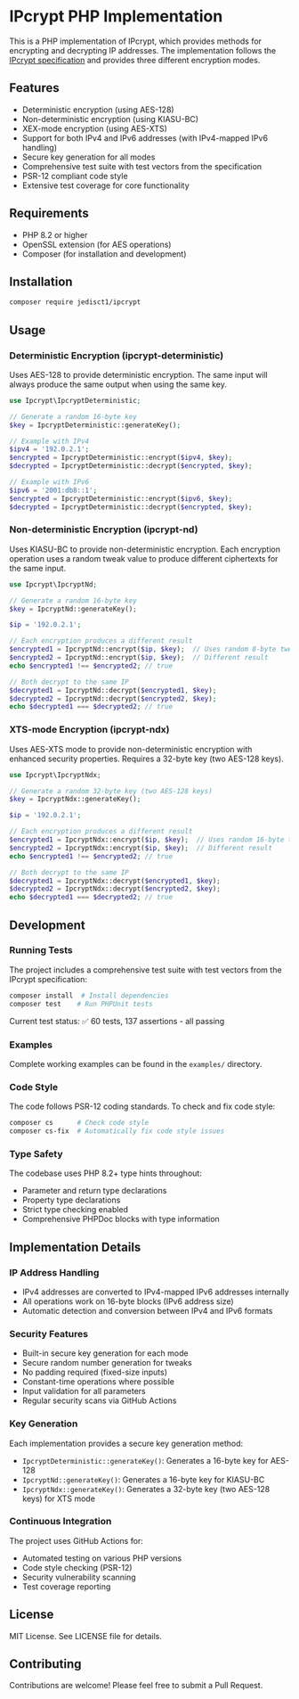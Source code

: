# IPcrypt PHP Implementation

This is a PHP implementation of IPcrypt, which provides methods for encrypting and decrypting IP addresses. The implementation follows the [IPcrypt specification](https://datatracker.ietf.org/doc/draft-denis-ipcrypt/) and provides three different encryption modes.

## Features

- Deterministic encryption (using AES-128)
- Non-deterministic encryption (using KIASU-BC)
- XEX-mode encryption (using AES-XTS)
- Support for both IPv4 and IPv6 addresses (with IPv4-mapped IPv6 handling)
- Secure key generation for all modes
- Comprehensive test suite with test vectors from the specification
- PSR-12 compliant code style
- Extensive test coverage for core functionality

## Requirements

- PHP 8.2 or higher
- OpenSSL extension (for AES operations)
- Composer (for installation and development)

## Installation

```sh
composer require jedisct1/ipcrypt
```

## Usage

### Deterministic Encryption (ipcrypt-deterministic)

Uses AES-128 to provide deterministic encryption. The same input will always produce the same output when using the same key.

```php
use Ipcrypt\IpcryptDeterministic;

// Generate a random 16-byte key
$key = IpcryptDeterministic::generateKey();

// Example with IPv4
$ipv4 = '192.0.2.1';
$encrypted = IpcryptDeterministic::encrypt($ipv4, $key);
$decrypted = IpcryptDeterministic::decrypt($encrypted, $key);

// Example with IPv6
$ipv6 = '2001:db8::1';
$encrypted = IpcryptDeterministic::encrypt($ipv6, $key);
$decrypted = IpcryptDeterministic::decrypt($encrypted, $key);
```

### Non-deterministic Encryption (ipcrypt-nd)

Uses KIASU-BC to provide non-deterministic encryption. Each encryption operation uses a random tweak value to produce different ciphertexts for the same input.

```php
use Ipcrypt\IpcryptNd;

// Generate a random 16-byte key
$key = IpcryptNd::generateKey();

$ip = '192.0.2.1';

// Each encryption produces a different result
$encrypted1 = IpcryptNd::encrypt($ip, $key);  // Uses random 8-byte tweak
$encrypted2 = IpcryptNd::encrypt($ip, $key);  // Different result
echo $encrypted1 !== $encrypted2; // true

// Both decrypt to the same IP
$decrypted1 = IpcryptNd::decrypt($encrypted1, $key);
$decrypted2 = IpcryptNd::decrypt($encrypted2, $key);
echo $decrypted1 === $decrypted2; // true
```

### XTS-mode Encryption (ipcrypt-ndx)

Uses AES-XTS mode to provide non-deterministic encryption with enhanced security properties. Requires a 32-byte key (two AES-128 keys).

```php
use Ipcrypt\IpcryptNdx;

// Generate a random 32-byte key (two AES-128 keys)
$key = IpcryptNdx::generateKey();

$ip = '192.0.2.1';

// Each encryption produces a different result
$encrypted1 = IpcryptNdx::encrypt($ip, $key);  // Uses random 16-byte tweak
$encrypted2 = IpcryptNdx::encrypt($ip, $key);  // Different result
echo $encrypted1 !== $encrypted2; // true

// Both decrypt to the same IP
$decrypted1 = IpcryptNdx::decrypt($encrypted1, $key);
$decrypted2 = IpcryptNdx::decrypt($encrypted2, $key);
echo $decrypted1 === $decrypted2; // true
```

## Development

### Running Tests

The project includes a comprehensive test suite with test vectors from the IPcrypt specification:

```sh
composer install  # Install dependencies
composer test    # Run PHPUnit tests
```

Current test status: ✅ 60 tests, 137 assertions - all passing

### Examples

Complete working examples can be found in the `examples/` directory.

### Code Style

The code follows PSR-12 coding standards. To check and fix code style:

```sh
composer cs      # Check code style
composer cs-fix  # Automatically fix code style issues
```

### Type Safety

The codebase uses PHP 8.2+ type hints throughout:

- Parameter and return type declarations
- Property type declarations
- Strict type checking enabled
- Comprehensive PHPDoc blocks with type information

## Implementation Details

### IP Address Handling

- IPv4 addresses are converted to IPv4-mapped IPv6 addresses internally
- All operations work on 16-byte blocks (IPv6 address size)
- Automatic detection and conversion between IPv4 and IPv6 formats

### Security Features

- Built-in secure key generation for each mode
- Secure random number generation for tweaks
- No padding required (fixed-size inputs)
- Constant-time operations where possible
- Input validation for all parameters
- Regular security scans via GitHub Actions

### Key Generation

Each implementation provides a secure key generation method:

- `IpcryptDeterministic::generateKey()`: Generates a 16-byte key for AES-128
- `IpcryptNd::generateKey()`: Generates a 16-byte key for KIASU-BC
- `IpcryptNdx::generateKey()`: Generates a 32-byte key (two AES-128 keys) for XTS mode

### Continuous Integration

The project uses GitHub Actions for:

- Automated testing on various PHP versions
- Code style checking (PSR-12)
- Security vulnerability scanning
- Test coverage reporting

## License

MIT License. See LICENSE file for details.

## Contributing

Contributions are welcome! Please feel free to submit a Pull Request.
